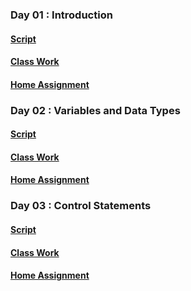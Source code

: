 ### Day 01 : Introduction
#### [Script](notes/day01.html)
#### [Class Work](class_work/day01.html)
#### [Home Assignment](home_assignment/day01.html)

### Day 02 : Variables and Data Types
#### [Script](notes/day02.html)
#### [Class Work](class_work/day02.html)
#### [Home Assignment](home_assignment/day02.html)

### Day 03 : Control Statements
#### [Script](notes/day03.html)
#### [Class Work](class_work/day03.html)
#### [Home Assignment](home_assignment/day01.html)
